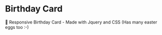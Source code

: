 # Birthday Card 
🎂 Responsive Birthday Card - Made with Jquery and CSS (Has many easter eggs too :-)
